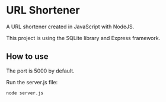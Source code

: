 # URL Shortener

A URL shortener created in JavaScript with NodeJS.

This project is using the SQLite library and Express framework.

## How to use
The port is 5000 by default.

Run the server.js file:

    node server.js
    
